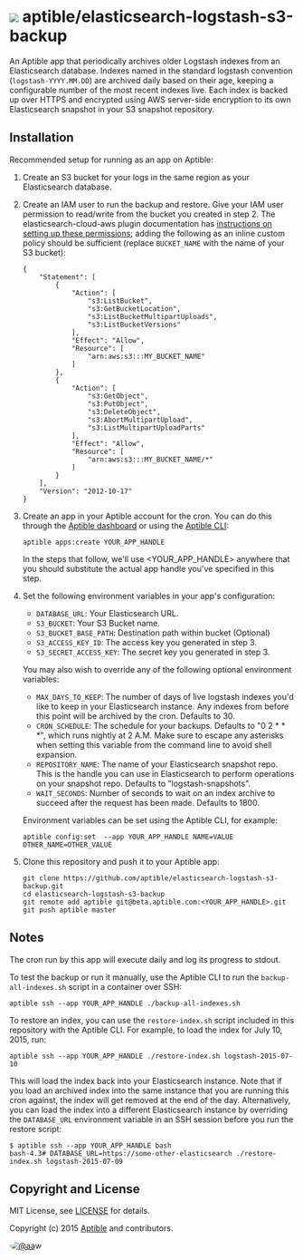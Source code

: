# ![](https://gravatar.com/avatar/11d3bc4c3163e3d238d558d5c9d98efe?s=64) aptible/elasticsearch-logstash-s3-backup

An Aptible app that periodically archives older Logstash indexes from an
Elasticsearch database. Indexes named in the standard logstash convention
(`logstash-YYYY.MM.DD`) are archived daily based on their age, keeping a
configurable number of the most recent indexes live. Each index is backed
up over HTTPS and encrypted using AWS server-side encryption to its own
Elasticsearch snapshot in your S3 snapshot repository.

## Installation

Recommended setup for running as an app on Aptible:

 1. Create an S3 bucket for your logs in the same region as your Elasticsearch
    database.

 2. Create an IAM user to run the backup and restore. Give your IAM user
    permission to read/write from the bucket you created in step 2. The
    elasticsearch-cloud-aws plugin documentation has [instructions on setting
    up these permissions](https://github.com/elastic/elasticsearch-cloud-aws/tree/v2.5.1/#recommended-s3-permissions);
    adding the following as an inline custom policy should be sufficient
    (replace `BUCKET_NAME` with the name of your S3 bucket):

    ```
    {
        "Statement": [
            {
                "Action": [
                    "s3:ListBucket",
                    "s3:GetBucketLocation",
                    "s3:ListBucketMultipartUploads",
                    "s3:ListBucketVersions"
                ],
                "Effect": "Allow",
                "Resource": [
                    "arn:aws:s3:::MY_BUCKET_NAME"
                ]
            },
            {
                "Action": [
                    "s3:GetObject",
                    "s3:PutObject",
                    "s3:DeleteObject",
                    "s3:AbortMultipartUpload",
                    "s3:ListMultipartUploadParts"
                ],
                "Effect": "Allow",
                "Resource": [
                    "arn:aws:s3:::MY_BUCKET_NAME/*"
                ]
            }
        ],
        "Version": "2012-10-17"
    }

    ```

 3. Create an app in your Aptible account for the cron. You can do this through
    the [Aptible dashboard](https://dashboard.aptible.com) or using the
    [Aptible CLI](https://github.com/aptible/aptible-cli):

    ```
    aptible apps:create YOUR_APP_HANDLE
    ```

    In the steps that follow, we'll use &lt;YOUR_APP_HANDLE&gt; anywhere that
    you should substitute the actual app handle you've specified in this step.

 4. Set the following environment variables in your app's configuration:

     * `DATABASE_URL`: Your Elasticsearch URL.
     * `S3_BUCKET`: Your S3 Bucket name.
     * `S3_BUCKET_BASE_PATH`: Destination path within bucket (Optional)
     * `S3_ACCESS_KEY_ID`: The access key you generated in step 3.
     * `S3_SECRET_ACCESS_KEY`: The secret key you generated in step 3.

    You may also wish to override any of the following optional environment
    variables:

     * `MAX_DAYS_TO_KEEP`: The number of days of live logstash indexes you'd
       like to keep in your Elasticsearch instance. Any indexes from before this
       point will be archived by the cron. Defaults to 30.
     * `CRON_SCHEDULE`: The schedule for your backups. Defaults to "0 2 * * *",
       which runs nightly at 2 A.M. Make sure to escape any asterisks when
       setting this variable from the command line to avoid shell expansion.
     * `REPOSITORY_NAME`: The name of your Elasticsearch snapshot repo. This is
       the handle you can use in Elasticsearch to perform operations on your
       snapshot repo. Defaults to "logstash-snapshots".
     * `WAIT_SECONDS`: Number of seconds to wait on an index archive to succeed
       after the request has been made. Defaults to 1800.

    Environment variables can be set using the Aptible CLI, for example:

    ```
    aptible config:set  --app YOUR_APP_HANDLE NAME=VALUE OTHER_NAME=OTHER_VALUE
    ```

 5. Clone this repository and push it to your Aptible app:

    ```
    git clone https://github.com/aptible/elasticsearch-logstash-s3-backup.git
    cd elasticsearch-logstash-s3-backup
    git remote add aptible git@beta.aptible.com:<YOUR_APP_HANDLE>.git
    git push aptible master
    ```

## Notes

The cron run by this app will execute daily and log its progress to stdout.

To test the backup or run it manually, use the Aptible CLI to run the
`backup-all-indexes.sh` script in a container over SSH:

```
aptible ssh --app YOUR_APP_HANDLE ./backup-all-indexes.sh
```

To restore an index, you can use the `restore-index.sh` script included in this
repository with the Aptible CLI. For example, to load the index for July 10, 2015,
run:

```
aptible ssh --app YOUR_APP_HANDLE ./restore-index.sh logstash-2015-07-10
```

This will load the index back into your Elasticsearch instance. Note that if
you load an archived index into the same instance that you are running this
cron against, the index will get removed at the end of the day. Alternatively,
you can load the index into a different Elasticsearch instance by overriding
the `DATABASE_URL` environment variable in an SSH session before you run the
restore script:

```
$ aptible ssh --app YOUR_APP_HANDLE bash
bash-4.3# DATABASE_URL=https://some-other-elasticsearch ./restore-index.sh logstash-2015-07-09
```

## Copyright and License

MIT License, see [LICENSE](LICENSE.md) for details.

Copyright (c) 2015 [Aptible](https://www.aptible.com) and contributors.

[<img src="https://s.gravatar.com/avatar/c386daf18778552e0d2f2442fd82144d?s=60" style="border-radius: 50%;" alt="@aaw" />](https://github.com/aaw)
